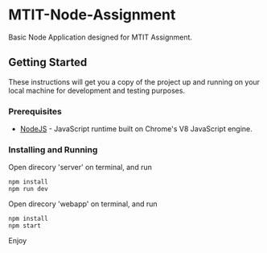 # MTIT-Node-Assignment
Basic Node Application designed for MTIT Assignment.

## Getting Started

These instructions will get you a copy of the project up and running on your local machine for development and testing purposes.

### Prerequisites

* [NodeJS](https://nodejs.org/en/download/current/) - JavaScript runtime built on Chrome's V8 JavaScript engine.


### Installing and Running

Open direcory 'server' on terminal, and run
```
npm install
npm run dev
```

Open direcory 'webapp' on terminal, and run
```
npm install
npm start
```

Enjoy